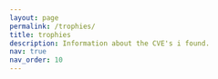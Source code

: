```yaml
---
layout: page
permalink: /trophies/
title: trophies
description: Information about the CVE's i found.
nav: true
nav_order: 10
---
```

